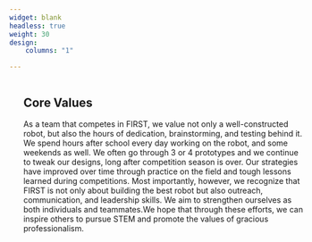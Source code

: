 ```yaml
---
widget: blank
headless: true
weight: 30
design:
    columns: "1"

---
```


<div>
<div style="float: left; width: 30%; padding-left: 5%">

</div>
<div style="float: left; width: 100%; padding-left: 5%; display:inline-block; vertical-align: middle">

## Core Values

As a team that competes in FIRST, we value not only a well-constructed robot, but also the hours of dedication, brainstorming, and testing behind it. We spend hours after school every day working on the robot, and some weekends as well. We often go through 3 or 4 prototypes and we continue to tweak our designs, long after competition season is over. Our strategies have improved over time through practice on the field and tough lessons learned during competitions. Most importantly, however, we recognize that FIRST is not only about building the best robot but also outreach, communication, and leadership skills. We aim to strengthen ourselves as both individuals and teammates.We hope that through these efforts, we can inspire others to pursue STEM and promote the values of gracious professionalism.


</div>
</div>




